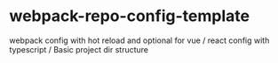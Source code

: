 # webpack-repo-config-template
webpack config with hot reload and optional for vue / react config with typescript / Basic project dir structure

